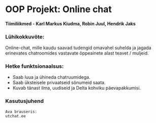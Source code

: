 # OOP Projekt: Online chat

#### Tiimiliikmed - Karl Markus Kiudma, Robin Juul, Hendrik Jaks

### Lühikokkuvõte:
Online-chat, mille kaudu saavad tudengid omavahel suhelda ja jagada erinevates chatroomides vastavate õppeainete alast teavet / muljeid.

### Hetke funktsionaalsus:
* Saab luua ja ühineda chatruumidega.
* Saab üksteisele privaatseid sõnumeid saata.
* Kuvab tänast ilma, uudiseid ja Delta kohviku päevapakkumisi.


### Kasutusjuhend
~~~
Ava brauseris:
utchat.ee
~~~
